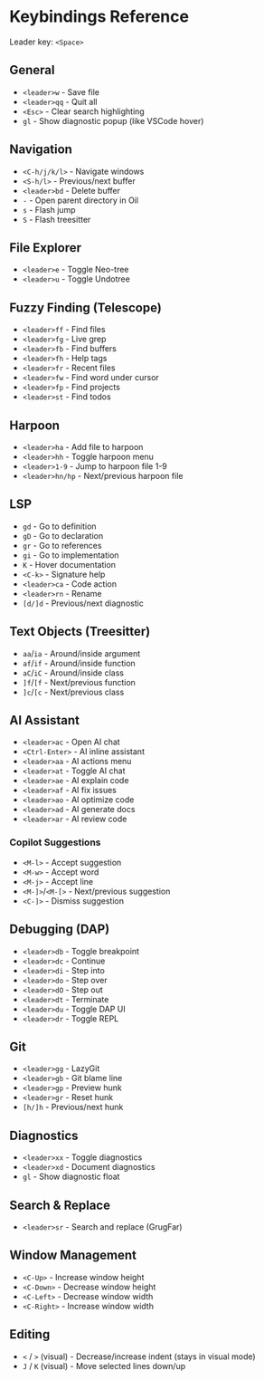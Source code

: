 # Keybindings Reference

Leader key: `<Space>`

## General
- `<leader>w` - Save file
- `<leader>qq` - Quit all
- `<Esc>` - Clear search highlighting
- `gl` - Show diagnostic popup (like VSCode hover)

## Navigation
- `<C-h/j/k/l>` - Navigate windows
- `<S-h/l>` - Previous/next buffer
- `<leader>bd` - Delete buffer
- `-` - Open parent directory in Oil
- `s` - Flash jump
- `S` - Flash treesitter

## File Explorer
- `<leader>e` - Toggle Neo-tree
- `<leader>u` - Toggle Undotree

## Fuzzy Finding (Telescope)
- `<leader>ff` - Find files
- `<leader>fg` - Live grep
- `<leader>fb` - Find buffers
- `<leader>fh` - Help tags
- `<leader>fr` - Recent files
- `<leader>fw` - Find word under cursor
- `<leader>fp` - Find projects
- `<leader>st` - Find todos

## Harpoon
- `<leader>ha` - Add file to harpoon
- `<leader>hh` - Toggle harpoon menu
- `<leader>1-9` - Jump to harpoon file 1-9
- `<leader>hn/hp` - Next/previous harpoon file

## LSP
- `gd` - Go to definition
- `gD` - Go to declaration
- `gr` - Go to references
- `gi` - Go to implementation
- `K` - Hover documentation
- `<C-k>` - Signature help
- `<leader>ca` - Code action
- `<leader>rn` - Rename
- `[d/]d` - Previous/next diagnostic

## Text Objects (Treesitter)
- `aa`/`ia` - Around/inside argument
- `af`/`if` - Around/inside function
- `aC`/`iC` - Around/inside class
- `]f`/`[f` - Next/previous function
- `]c`/`[c` - Next/previous class

## AI Assistant
- `<leader>ac` - Open AI chat
- `<Ctrl-Enter>` - AI inline assistant
- `<leader>aa` - AI actions menu
- `<leader>at` - Toggle AI chat
- `<leader>ae` - AI explain code
- `<leader>af` - AI fix issues
- `<leader>ao` - AI optimize code
- `<leader>ad` - AI generate docs
- `<leader>ar` - AI review code

### Copilot Suggestions
- `<M-l>` - Accept suggestion
- `<M-w>` - Accept word
- `<M-j>` - Accept line
- `<M-]>`/`<M-[>` - Next/previous suggestion
- `<C-]>` - Dismiss suggestion

## Debugging (DAP)
- `<leader>db` - Toggle breakpoint
- `<leader>dc` - Continue
- `<leader>di` - Step into
- `<leader>do` - Step over
- `<leader>dO` - Step out
- `<leader>dt` - Terminate
- `<leader>du` - Toggle DAP UI
- `<leader>dr` - Toggle REPL

## Git
- `<leader>gg` - LazyGit
- `<leader>gb` - Git blame line
- `<leader>gp` - Preview hunk
- `<leader>gr` - Reset hunk
- `[h/]h` - Previous/next hunk

## Diagnostics
- `<leader>xx` - Toggle diagnostics
- `<leader>xd` - Document diagnostics
- `gl` - Show diagnostic float

## Search & Replace
- `<leader>sr` - Search and replace (GrugFar)

## Window Management
- `<C-Up>` - Increase window height
- `<C-Down>` - Decrease window height
- `<C-Left>` - Decrease window width
- `<C-Right>` - Increase window width

## Editing
- `<` / `>` (visual) - Decrease/increase indent (stays in visual mode)
- `J` / `K` (visual) - Move selected lines down/up
